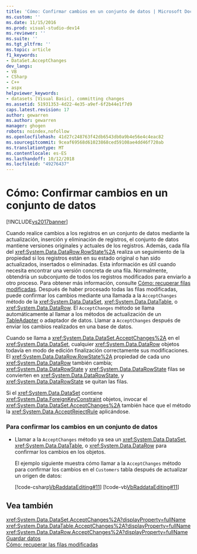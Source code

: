 ```yaml
---
title: 'Cómo: Confirmar cambios en un conjunto de datos | Microsoft Docs'
ms.custom: ''
ms.date: 11/15/2016
ms.prod: visual-studio-dev14
ms.reviewer: ''
ms.suite: ''
ms.tgt_pltfrm: ''
ms.topic: article
f1_keywords:
- DataSet.AcceptChanges
dev_langs:
- VB
- CSharp
- C++
- aspx
helpviewer_keywords:
- datasets [Visual Basic], committing changes
ms.assetid: 51931353-4d22-4e35-a9ef-6f2b44e1f7d9
caps.latest.revision: 17
author: gewarren
ms.author: gewarren
manager: ghogen
robots: noindex,nofollow
ms.openlocfilehash: 41d27c248763f42db6543db0a9b4e56e4c4eac82
ms.sourcegitcommit: 9ceaf69568d61023868ced59108ae4dd46f720ab
ms.translationtype: MT
ms.contentlocale: es-ES
ms.lasthandoff: 10/12/2018
ms.locfileid: "49276437"
---
```

# <a name="how-to-commit-changes-in-a-dataset"></a>Cómo: Confirmar cambios en un conjunto de datos
[!INCLUDE[vs2017banner](../includes/vs2017banner.md)]

Cuando realice cambios a los registros en un conjunto de datos mediante la actualización, inserción y eliminación de registros, el conjunto de datos mantiene versiones originales y actuales de los registros. Además, cada fila del <xref:System.Data.DataRow.RowState%2A> realiza un seguimiento de la propiedad si los registros están en su estado original o han sido actualizados, insertados o eliminadas. Esta información es útil cuando necesita encontrar una versión concreta de una fila. Normalmente, obtendría un subconjunto de todos los registros modificados para enviarlo a otro proceso. Para obtener más información, consulte [Cómo: recuperar filas modificadas](http://msdn.microsoft.com/library/6ff0cbd0-5253-48e7-888a-144d56c2e0a9). Después de haber procesado todas las filas modificadas, puede confirmar los cambios mediante una llamada a la `AcceptChanges` método de la <xref:System.Data.DataSet>, <xref:System.Data.DataTable>, o <xref:System.Data.DataRow>. El `AcceptChanges` método se llama automáticamente al llamar a los métodos de actualización de un [TableAdapter](../data-tools/tableadapter-overview.md) o adaptador de datos. Llamar a `AcceptChanges` después de enviar los cambios realizados en una base de datos.  
  
 Cuando se llama a <xref:System.Data.DataSet.AcceptChanges%2A> en el <xref:System.Data.DataSet>, cualquier <xref:System.Data.DataRow> objetos todavía en modo de edición finalización correctamente sus modificaciones. El <xref:System.Data.DataRow.RowState%2A> propiedad de cada uno <xref:System.Data.DataRow> también cambia; <xref:System.Data.DataRowState> y <xref:System.Data.DataRowState> filas se convierten en <xref:System.Data.DataRowState>, y <xref:System.Data.DataRowState> se quitan las filas.  
  
 Si el <xref:System.Data.DataSet> contiene <xref:System.Data.ForeignKeyConstraint> objetos, invocar el <xref:System.Data.DataSet.AcceptChanges%2A> también hace que el método la <xref:System.Data.AcceptRejectRule> aplicándose.  
  
### <a name="to-commit-changes-in-a-dataset"></a>Para confirmar los cambios en un conjunto de datos  
  
-   Llamar a la `AcceptChanges` método ya sea un <xref:System.Data.DataSet>, <xref:System.Data.DataTable>, o <xref:System.Data.DataRow> para confirmar los cambios en los objetos.  
  
     El ejemplo siguiente muestra cómo llamar a la `AcceptChanges` método para confirmar los cambios en el `Customers` tabla después de actualizar un origen de datos:  
  
     [!code-csharp[VbRaddataEditing#11](../snippets/csharp/VS_Snippets_VBCSharp/VbRaddataEditing/CS/Form1.cs#11)]
     [!code-vb[VbRaddataEditing#11](../snippets/visualbasic/VS_Snippets_VBCSharp/VbRaddataEditing/VB/Form1.vb#11)]  
  
## <a name="see-also"></a>Vea también  
 <xref:System.Data.DataSet.AcceptChanges%2A?displayProperty=fullName>   
 <xref:System.Data.DataTable.AcceptChanges%2A?displayProperty=fullName>   
 <xref:System.Data.DataRow.AcceptChanges%2A?displayProperty=fullName>   
 [Guardar datos](../data-tools/saving-data.md)   
 [Cómo: recuperar las filas modificadas](http://msdn.microsoft.com/library/6ff0cbd0-5253-48e7-888a-144d56c2e0a9)